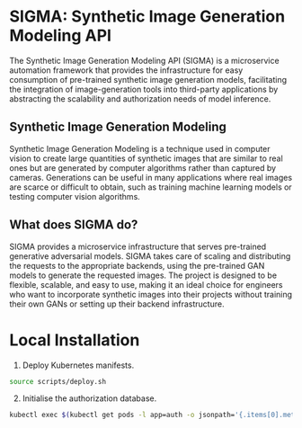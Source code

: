 # SIGMA: Synthetic Image Generation Modeling API

The Synthetic Image Generation Modeling API (SIGMA) is a microservice automation framework that provides the infrastructure for easy consumption of pre-trained synthetic image generation models, facilitating the integration of image-generation tools into third-party applications by abstracting the scalability and authorization needs of model inference.

## Synthetic Image Generation Modeling 

Synthetic Image Generation Modeling is a technique used in computer vision to create large quantities of synthetic images that are similar to real ones but are generated by computer algorithms rather than captured by cameras. Generations can be useful in many applications where real images are scarce or difficult to obtain, such as training machine learning models or testing computer vision algorithms.

## What does SIGMA do?

SIGMA provides a microservice infrastructure that serves pre-trained generative adversarial models. SIGMA takes care of scaling and distributing the requests to the appropriate backends, using the pre-trained GAN models to generate the requested images. The project is designed to be flexible, scalable, and easy to use, making it an ideal choice for engineers who want to incorporate synthetic images into their projects without training their own GANs or setting up their backend infrastructure.

# Local Installation

1. Deploy Kubernetes manifests.
```bash
source scripts/deploy.sh
```
2. Initialise the authorization database.
```bash
kubectl exec $(kubectl get pods -l app=auth -o jsonpath='{.items[0].metadata.name}') -- flask init-data
```
